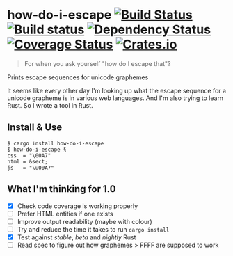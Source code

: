 # how-do-i-escape [![Build Status](https://travis-ci.org/p-jackson/how-do-i-escape.svg?branch=master)](https://travis-ci.org/p-jackson/how-do-i-escape) [![Build status](https://ci.appveyor.com/api/projects/status/tlof6gpgu837vvx7?svg=true)](https://ci.appveyor.com/project/p-jackson/how-do-i-escape) [![Dependency Status](https://dependencyci.com/github/p-jackson/how-do-i-escape/badge)](https://dependencyci.com/github/p-jackson/how-do-i-escape) [![Coverage Status](https://coveralls.io/repos/github/p-jackson/how-do-i-escape/badge.svg?branch=master)](https://coveralls.io/github/p-jackson/how-do-i-escape?branch=master) [![Crates.io](https://img.shields.io/crates/v/how-do-i-escape.svg?maxAge=3600)](https://crates.io/crates/how-do-i-escape)

> For when you ask yourself "how do I escape that"?

Prints escape sequences for unicode graphemes

It seems like every other day I'm looking up what the escape sequence for a
unicode grapheme is in various web languages. And I'm also trying to learn Rust.
So I wrote a tool in Rust.

## Install & Use

```
$ cargo install how-do-i-escape
$ how-do-i-escape §
css  = "\00A7"
html = &sect;
js   = "\u00A7"
```

## What I'm thinking for 1.0

- [x] Check code coverage is working properly
- [ ] Prefer HTML entities if one exists
- [ ] Improve output readability (maybe with colour)
- [ ] Try and reduce the time it takes to run `cargo install`
- [x] Test against *stable*, *beta* and *nightly* Rust
- [ ] Read spec to figure out how graphemes > FFFF are supposed to work
